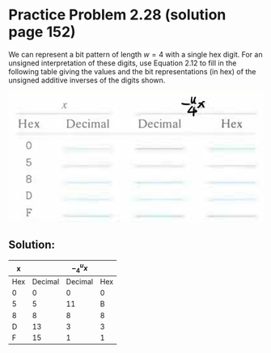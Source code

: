 # Practice Problem 2.28 (solution page 152)
We can represent a bit pattern of length $w = 4$ with a single hex digit. For an unsigned interpretation of these digits, use Equation 2.12 to fill in the following table giving the values and the bit representations (in hex) of the unsigned additive inverses of the digits shown.

![](images/2.28.jpg)

## Solution:
|x||$-_4^ux$||
|-|-|-|-|
|Hex|Decimal|Decimal|Hex|
|0|0|0|0|
|5|5|11|B|
|8|8|8|8|
|D|13|3|3|
|F|15|1|1|